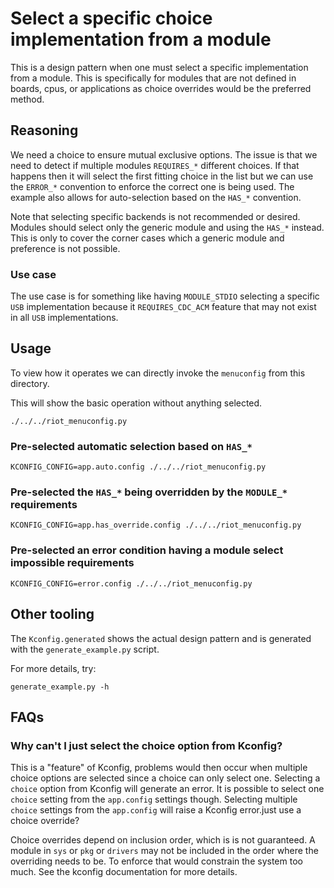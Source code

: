 # Select a specific choice implementation from a module

This is a design pattern when one must select a specific implementation
from a module. This is specifically for modules that are not defined in
 boards, cpus, or applications as choice overrides would be the
preferred method.

## Reasoning

We need a choice to ensure mutual exclusive options. The issue is that we need
to detect if multiple modules `REQUIRES_*` different choices. If that happens
then it will select the first fitting choice in the list but we can use the
`ERROR_*` convention to enforce the correct one is being used. The example also
allows for auto-selection based on the `HAS_*` convention.

Note that selecting specific backends is not recommended or desired.
Modules should select only the generic module and using the `HAS_*`
instead. This is only to cover the corner cases which a generic module
and preference is not possible.

### Use case

The use case is for something like having `MODULE_STDIO` selecting a specific
`USB` implementation because it `REQUIRES_CDC_ACM` feature that may not exist
in all `USB` implementations.

## Usage

To view how it operates we can directly invoke the `menuconfig` from this
directory.

This will show the basic operation without anything selected.

```
./../../riot_menuconfig.py
```

### Pre-selected automatic selection based on `HAS_*`

```
KCONFIG_CONFIG=app.auto.config ./../../riot_menuconfig.py
```

### Pre-selected the `HAS_*` being overridden by the `MODULE_*` requirements

```
KCONFIG_CONFIG=app.has_override.config ./../../riot_menuconfig.py
```

### Pre-selected an error condition having a module select impossible requirements

```
KCONFIG_CONFIG=error.config ./../../riot_menuconfig.py
```

## Other tooling

The `Kconfig.generated` shows the actual design pattern and is generated with
the `generate_example.py` script.

For more details, try:
```
generate_example.py -h
```

## FAQs

### Why can't I just select the choice option from Kconfig?

This is a "feature" of Kconfig, problems would then occur when multiple
choice options are selected since a choice can only select one.
Selecting a `choice` option from Kconfig will generate an error. It is
possible to select one `choice` setting from the `app.config` settings
though. Selecting multiple `choice` settings from the `app.config` will
raise a Kconfig error.just use a choice override?

Choice overrides depend on inclusion order, which is is not guaranteed.
A module in `sys` or `pkg` or `drivers` may not be included in the order where
the overriding needs to be. To enforce that would constrain the system too much.
See the kconfig documentation for more details.
